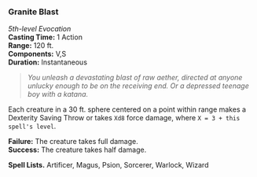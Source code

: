 ### Granite Blast
*5th-level Evocation*  
**Casting Time:** 1 Action  
**Range:** 120 ft.  
**Components:** V,S  
**Duration:** Instantaneous  

> *You unleash a devastating blast of raw aether, directed at anyone unlucky enough to be on the receiving end. Or a depressed teenage boy with a katana.*

Each creature in a 30 ft. sphere centered on a point within range makes a Dexterity Saving Throw or takes `Xd8` force damage, where `X = 3 + this spell's level`.

**Failure:** The creature takes full damage.  
**Success:** The creature takes half damage.  

**Spell Lists.** Artificer, Magus, Psion, Sorcerer, Warlock, Wizard